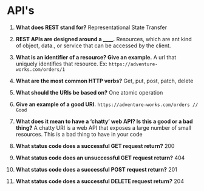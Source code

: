 # API's

1. **What does REST stand for?** Representational State Transfer

2. **REST APIs are designed around a ____.** Resources, which are ant kind of object, data., or service that can be accessed by the client.

3. **What is an identifier of a resource? Give an example.** A url that uniquely identifies that resource. Ex: ```https://adventure-works.com/orders/1```

4. **What are the most common HTTP verbs?** Get, put, post, patch, delete

5. **What should the URIs be based on?** One atomic operation

6. **Give an example of a good URI.** ```https://adventure-works.com/orders // Good```

7. **What does it mean to have a ‘chatty’ web API? Is this a good or a bad thing?** A chatty URI is a web API that exposes a large number of small resources. This is a bad thing to have in your code

8. **What status code does a successful GET request return?** 200

9. **What status code does an unsuccessful GET request return?** 404

10. **What status code does a successful POST request return?** 201

11. **What status code does a successful DELETE request return?** 204
